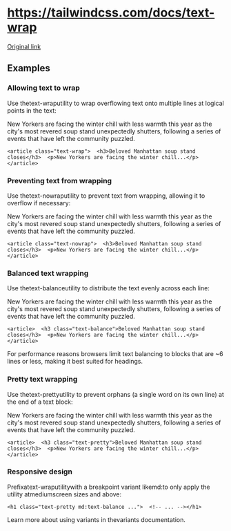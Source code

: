 # https://tailwindcss.com/docs/text-wrap

[Original link](https://tailwindcss.com/docs/text-wrap)

## Examples

### Allowing text to wrap

Use thetext-wraputility to wrap overflowing text onto multiple lines at logical points in the text:

New Yorkers are facing the winter chill with less warmth this year as the city's most revered soup stand unexpectedly shutters, following a series of events that have left the community puzzled.

```
<article class="text-wrap">  <h3>Beloved Manhattan soup stand closes</h3>  <p>New Yorkers are facing the winter chill...</p></article>
```

### Preventing text from wrapping

Use thetext-nowraputility to prevent text from wrapping, allowing it to overflow if necessary:

New Yorkers are facing the winter chill with less warmth this year as the city's most revered soup stand unexpectedly shutters, following a series of events that have left the community puzzled.

```
<article class="text-nowrap">  <h3>Beloved Manhattan soup stand closes</h3>  <p>New Yorkers are facing the winter chill...</p></article>
```

### Balanced text wrapping

Use thetext-balanceutility to distribute the text evenly across each line:

New Yorkers are facing the winter chill with less warmth this year as the city's most revered soup stand unexpectedly shutters, following a series of events that have left the community puzzled.

```
<article>  <h3 class="text-balance">Beloved Manhattan soup stand closes</h3>  <p>New Yorkers are facing the winter chill...</p></article>
```

For performance reasons browsers limit text balancing to blocks that are ~6 lines or less, making it best suited for headings.

### Pretty text wrapping

Use thetext-prettyutility to prevent orphans (a single word on its own line) at the end of a text block:

New Yorkers are facing the winter chill with less warmth this year as the city's most revered soup stand unexpectedly shutters, following a series of events that have left the community puzzled.

```
<article>  <h3 class="text-pretty">Beloved Manhattan soup stand closes</h3>  <p>New Yorkers are facing the winter chill...</p></article>
```

### Responsive design

Prefixatext-wraputilitywith a breakpoint variant likemd:to only apply the utility atmediumscreen sizes and above:

```
<h1 class="text-pretty md:text-balance ...">  <!-- ... --></h1>
```

Learn more about using variants in thevariants documentation.
